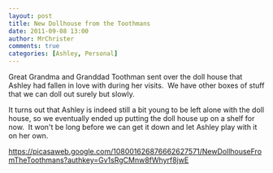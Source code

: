 ```yaml
---
layout: post
title: New Dollhouse from the Toothmans
date: 2011-09-08 13:00
author: MrChrister
comments: true
categories: [Ashley, Personal]
---
```

Great Grandma and Granddad Toothman sent over the doll house that Ashley had fallen in love with during her visits.  We have other boxes of stuff that we can doll out surely but slowly.

It turns out that Ashley is indeed still a bit young to be left alone with the doll house, so we eventually ended up putting the doll house up on a shelf for now.  It won't be long before we can get it down and let Ashley play with it on her own.

<a href="https://picasaweb.google.com/108001626876662627571/NewDollhouseFromTheToothmans?authkey=Gv1sRgCMnw8fWhyrf8jwE">https://picasaweb.google.com/108001626876662627571/NewDollhouseFromTheToothmans?authkey=Gv1sRgCMnw8fWhyrf8jwE</a>
